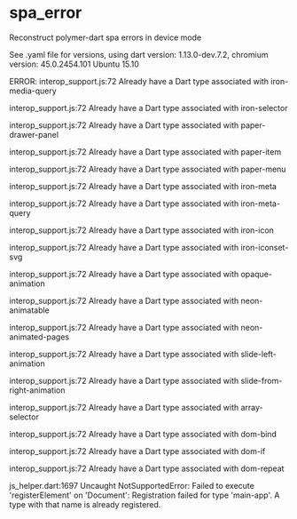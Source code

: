 # spa_error
Reconstruct polymer-dart spa errors in device mode

See .yaml file for versions, using dart version: 1.13.0-dev.7.2, chromium version: 45.0.2454.101 Ubuntu 15.10

ERROR:
interop_support.js:72 Already have a Dart type associated with iron-media-query

interop_support.js:72 Already have a Dart type associated with iron-selector

interop_support.js:72 Already have a Dart type associated with paper-drawer-panel

interop_support.js:72 Already have a Dart type associated with paper-item

interop_support.js:72 Already have a Dart type associated with paper-menu

interop_support.js:72 Already have a Dart type associated with iron-meta

interop_support.js:72 Already have a Dart type associated with iron-meta-query

interop_support.js:72 Already have a Dart type associated with iron-icon

interop_support.js:72 Already have a Dart type associated with iron-iconset-svg

interop_support.js:72 Already have a Dart type associated with opaque-animation

interop_support.js:72 Already have a Dart type associated with neon-animatable

interop_support.js:72 Already have a Dart type associated with neon-animated-pages

interop_support.js:72 Already have a Dart type associated with slide-left-animation

interop_support.js:72 Already have a Dart type associated with slide-from-right-animation

interop_support.js:72 Already have a Dart type associated with array-selector

interop_support.js:72 Already have a Dart type associated with dom-bind

interop_support.js:72 Already have a Dart type associated with dom-if

interop_support.js:72 Already have a Dart type associated with dom-repeat

js_helper.dart:1697 Uncaught NotSupportedError: Failed to execute 'registerElement' on 'Document': Registration failed for type 'main-app'. A type with that name is already registered.
